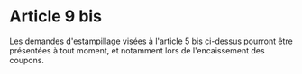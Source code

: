 # Article 9 bis

Les demandes d'estampillage visées à l'article 5 bis ci-dessus pourront être présentées à tout moment, et notamment lors de l'encaissement des coupons.
